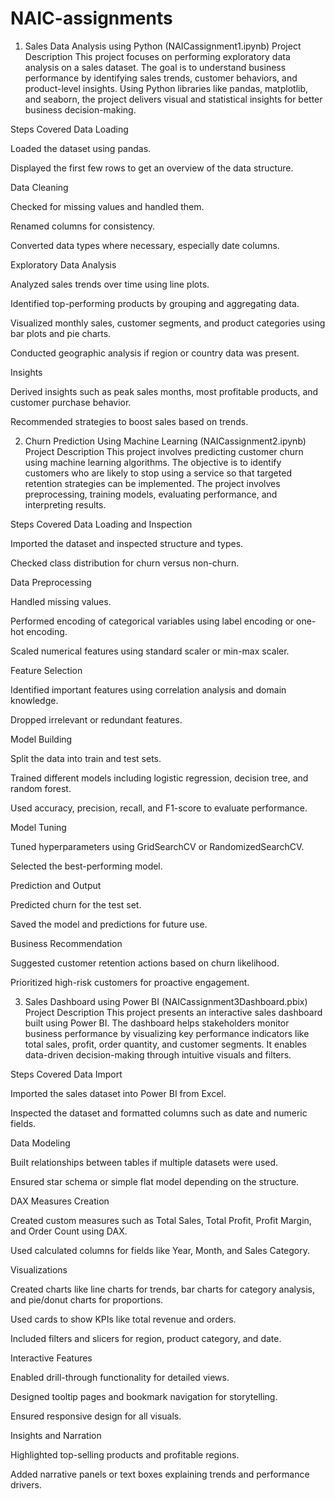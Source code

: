 # NAIC-assignments
1. Sales Data Analysis using Python (NAICassignment1.ipynb)
Project Description
This project focuses on performing exploratory data analysis on a sales dataset. The goal is to understand business performance by identifying sales trends, customer behaviors, and product-level insights. Using Python libraries like pandas, matplotlib, and seaborn, the project delivers visual and statistical insights for better business decision-making.

Steps Covered
Data Loading

Loaded the dataset using pandas.

Displayed the first few rows to get an overview of the data structure.

Data Cleaning

Checked for missing values and handled them.

Renamed columns for consistency.

Converted data types where necessary, especially date columns.

Exploratory Data Analysis

Analyzed sales trends over time using line plots.

Identified top-performing products by grouping and aggregating data.

Visualized monthly sales, customer segments, and product categories using bar plots and pie charts.

Conducted geographic analysis if region or country data was present.

Insights

Derived insights such as peak sales months, most profitable products, and customer purchase behavior.

Recommended strategies to boost sales based on trends.

2. Churn Prediction Using Machine Learning (NAICassignment2.ipynb)
Project Description
This project involves predicting customer churn using machine learning algorithms. The objective is to identify customers who are likely to stop using a service so that targeted retention strategies can be implemented. The project involves preprocessing, training models, evaluating performance, and interpreting results.

Steps Covered
Data Loading and Inspection

Imported the dataset and inspected structure and types.

Checked class distribution for churn versus non-churn.

Data Preprocessing

Handled missing values.

Performed encoding of categorical variables using label encoding or one-hot encoding.

Scaled numerical features using standard scaler or min-max scaler.

Feature Selection

Identified important features using correlation analysis and domain knowledge.

Dropped irrelevant or redundant features.

Model Building

Split the data into train and test sets.

Trained different models including logistic regression, decision tree, and random forest.

Used accuracy, precision, recall, and F1-score to evaluate performance.

Model Tuning

Tuned hyperparameters using GridSearchCV or RandomizedSearchCV.

Selected the best-performing model.

Prediction and Output

Predicted churn for the test set.

Saved the model and predictions for future use.

Business Recommendation

Suggested customer retention actions based on churn likelihood.

Prioritized high-risk customers for proactive engagement.

3. Sales Dashboard using Power BI (NAICassignment3Dashboard.pbix)
Project Description
This project presents an interactive sales dashboard built using Power BI. The dashboard helps stakeholders monitor business performance by visualizing key performance indicators like total sales, profit, order quantity, and customer segments. It enables data-driven decision-making through intuitive visuals and filters.

Steps Covered
Data Import

Imported the sales dataset into Power BI from Excel.

Inspected the dataset and formatted columns such as date and numeric fields.

Data Modeling

Built relationships between tables if multiple datasets were used.

Ensured star schema or simple flat model depending on the structure.

DAX Measures Creation

Created custom measures such as Total Sales, Total Profit, Profit Margin, and Order Count using DAX.

Used calculated columns for fields like Year, Month, and Sales Category.

Visualizations

Created charts like line charts for trends, bar charts for category analysis, and pie/donut charts for proportions.

Used cards to show KPIs like total revenue and orders.

Included filters and slicers for region, product category, and date.

Interactive Features

Enabled drill-through functionality for detailed views.

Designed tooltip pages and bookmark navigation for storytelling.

Ensured responsive design for all visuals.

Insights and Narration

Highlighted top-selling products and profitable regions.

Added narrative panels or text boxes explaining trends and performance drivers.
